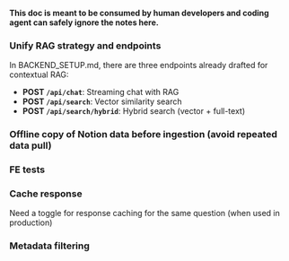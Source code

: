 **This doc is meant to be consumed by human developers and coding agent can safely ignore the notes here.**

### Unify RAG strategy and endpoints
In BACKEND_SETUP.md, there are three endpoints already drafted for contextual RAG:
- **POST `/api/chat`**: Streaming chat with RAG
- **POST `/api/search`**: Vector similarity search
- **POST `/api/search/hybrid`**: Hybrid search (vector + full-text)

### Offline copy of Notion data before ingestion (avoid repeated data pull)

### FE tests

### Cache response
Need a toggle for response caching for the same question (when used in production)

### Metadata filtering